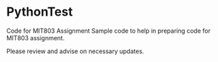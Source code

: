 # PythonTest
Code for MIT803 Assignment
Sample code to help in preparing code for MIT803 assignment.

Please review and advise on necessary updates.
